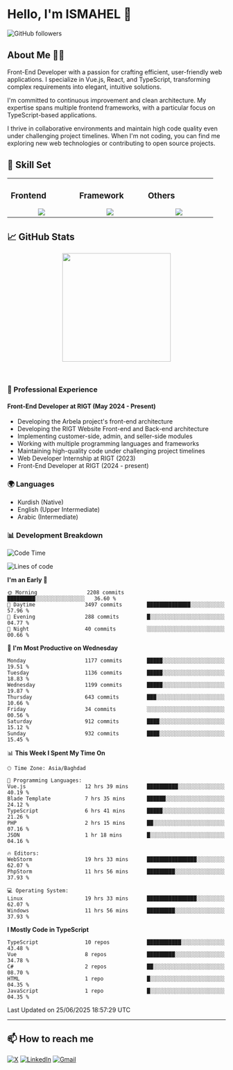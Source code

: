 # Hello, I'm ISMAHEL 👋 
![GitHub followers](https://img.shields.io/github/followers/ismahelZero) 

## About Me 👨‍💻
Front-End Developer with a passion for crafting efficient, user-friendly web applications. I specialize in Vue.js, React, and TypeScript, transforming complex requirements into elegant, intuitive solutions.

I'm committed to continuous improvement and clean architecture. My expertise spans multiple frontend frameworks, with a particular focus on TypeScript-based applications.

I thrive in collaborative environments and maintain high code quality even under challenging project timelines. When I'm not coding, you can find me exploring new web technologies or contributing to open source projects.

## 💼 Skill Set

<table><tr><td valign="top" width="25%">

### Frontend  
<a href="https://github.com/ismahelZero">
<div align="center">  
       <img src="https://skillicons.dev/icons?i=html,css,bootstrap,tailwind,js,ts&perline=4" /> 
</div>
</a>
 </td><td valign="top" width="25%">
        
### Framework
<a href="https://github.com/ismahelZero">
<div align="center">
       <img src="https://skillicons.dev/icons?i=vuejs,nuxtjs,react&perline=4" /> 
</div>
</a>

</td><td valign="top" width="25%">
  
### Others
<a href="https://github.com/ismahelZero">
<div align="center">
       <img src="https://skillicons.dev/icons?i=git,github,npm,figma,vscode,webstorm,discord,vscodeqt&perline=4" /> 
</div>
</a>
</td>
</tr></table>


## 📈 GitHub Stats
<!-- Activity Graph -->
<p align="center">
  <a href="https://github.com/ismahelZero">
    <img height=250 src="https://github-readme-activity-graph.vercel.app/graph?username=ismahelZero&bg_color=282c34&color=FDFD96&line=FDFD96&point=FFFFFF&area_color=79FE96&border_radius=24.5&title_color=FDFD96&border_radius=20px"/>
  </a> 
</p>

<br>

### 💼 Professional Experience
#### Front-End Developer at RIGT (May 2024 - Present)
- Developing the Arbela project's front-end architecture
- Developing the RIGT Website Front-end and Back-end architecture
- Implementing customer-side, admin, and seller-side modules
- Working with multiple programming languages and frameworks
- Maintaining high-quality code under challenging project timelines
- Web Developer Internship at RIGT (2023)
- Front-End Developer at RIGT (2024 - present)

### 🌍 Languages
- Kurdish (Native)
- English (Upper Intermediate)
- Arabic (Intermediate)

### 📊 Development Breakdown
<!--START_SECTION:waka-->
![Code Time](http://img.shields.io/badge/Code%20Time-1%2C161%20hrs%2045%20mins-blue)

![Lines of code](https://img.shields.io/badge/From%20Hello%20World%20I%27ve%20Written-5.5%20million%20lines%20of%20code-blue)

**I'm an Early 🐤** 

```text
🌞 Morning                2208 commits        █████████░░░░░░░░░░░░░░░░   36.60 % 
🌆 Daytime                3497 commits        ██████████████░░░░░░░░░░░   57.96 % 
🌃 Evening                288 commits         █░░░░░░░░░░░░░░░░░░░░░░░░   04.77 % 
🌙 Night                  40 commits          ░░░░░░░░░░░░░░░░░░░░░░░░░   00.66 % 
```
📅 **I'm Most Productive on Wednesday** 

```text
Monday                   1177 commits        █████░░░░░░░░░░░░░░░░░░░░   19.51 % 
Tuesday                  1136 commits        █████░░░░░░░░░░░░░░░░░░░░   18.83 % 
Wednesday                1199 commits        █████░░░░░░░░░░░░░░░░░░░░   19.87 % 
Thursday                 643 commits         ███░░░░░░░░░░░░░░░░░░░░░░   10.66 % 
Friday                   34 commits          ░░░░░░░░░░░░░░░░░░░░░░░░░   00.56 % 
Saturday                 912 commits         ████░░░░░░░░░░░░░░░░░░░░░   15.12 % 
Sunday                   932 commits         ████░░░░░░░░░░░░░░░░░░░░░   15.45 % 
```


📊 **This Week I Spent My Time On** 

```text
🕑︎ Time Zone: Asia/Baghdad

💬 Programming Languages: 
Vue.js                   12 hrs 39 mins      ██████████░░░░░░░░░░░░░░░   40.19 % 
Blade Template           7 hrs 35 mins       ██████░░░░░░░░░░░░░░░░░░░   24.12 % 
TypeScript               6 hrs 41 mins       █████░░░░░░░░░░░░░░░░░░░░   21.26 % 
PHP                      2 hrs 15 mins       ██░░░░░░░░░░░░░░░░░░░░░░░   07.16 % 
JSON                     1 hr 18 mins        █░░░░░░░░░░░░░░░░░░░░░░░░   04.16 % 

🔥 Editors: 
WebStorm                 19 hrs 33 mins      ████████████████░░░░░░░░░   62.07 % 
PhpStorm                 11 hrs 56 mins      █████████░░░░░░░░░░░░░░░░   37.93 % 

💻 Operating System: 
Linux                    19 hrs 33 mins      ████████████████░░░░░░░░░   62.07 % 
Windows                  11 hrs 56 mins      █████████░░░░░░░░░░░░░░░░   37.93 % 
```

**I Mostly Code in TypeScript** 

```text
TypeScript               10 repos            ███████████░░░░░░░░░░░░░░   43.48 % 
Vue                      8 repos             █████████░░░░░░░░░░░░░░░░   34.78 % 
C#                       2 repos             ██░░░░░░░░░░░░░░░░░░░░░░░   08.70 % 
HTML                     1 repo              █░░░░░░░░░░░░░░░░░░░░░░░░   04.35 % 
JavaScript               1 repo              █░░░░░░░░░░░░░░░░░░░░░░░░   04.35 % 
```




 Last Updated on 25/06/2025 18:57:29 UTC
<!--END_SECTION:waka-->

---
## 📫 How to reach me
[![X](https://img.shields.io/badge/X-informational?style=for-the-badge&logo=X&logoColor=white)](https://www.twitter.com/ismahel_zero/)
[![LinkedIn](https://img.shields.io/badge/LinkedIn-0077B5?style=for-the-badge&logo=linkedin&logoColor=white)](https://linkedin.com/in/ismahel-zero-1053b4228)
[![Gmail](https://img.shields.io/badge/Gmail-informational?style=for-the-badge&color=EA4335&logo=gmail&logoColor=white)](mailto:ismahel.zero94@gmail.com?subject=Hey!)
